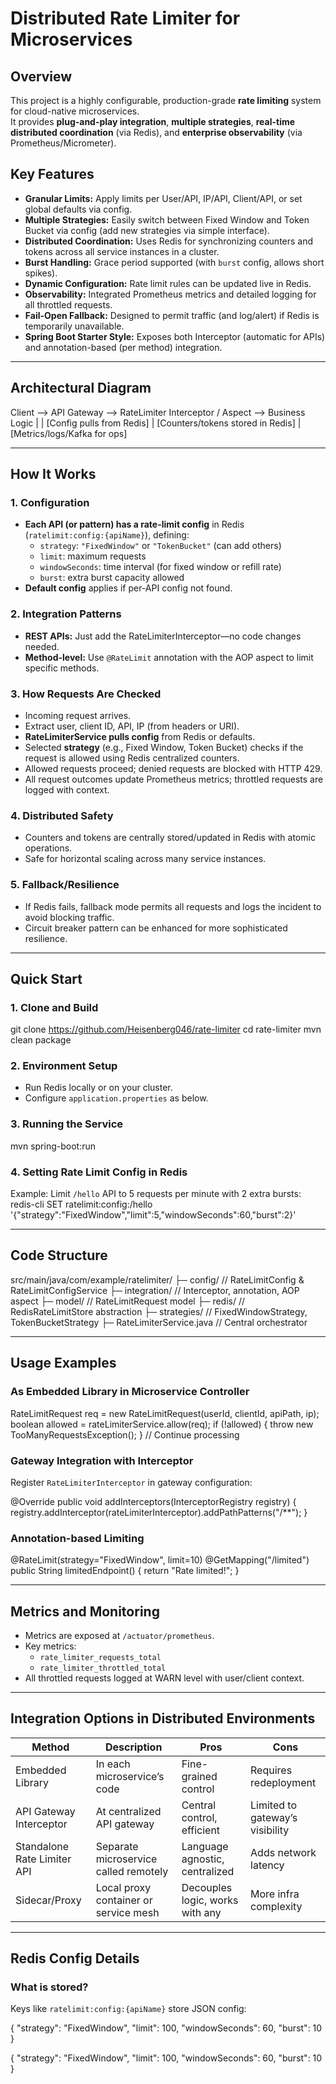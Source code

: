 # Distributed Rate Limiter for Microservices

## Overview

This project is a highly configurable, production-grade **rate limiting** system for cloud-native microservices.  
It provides **plug-and-play integration**, **multiple strategies**, **real-time distributed coordination** (via Redis), and **enterprise observability** (via Prometheus/Micrometer).

## Key Features

- **Granular Limits:** Apply limits per User/API, IP/API, Client/API, or set global defaults via config.
- **Multiple Strategies:** Easily switch between Fixed Window and Token Bucket via config (add new strategies via simple interface).
- **Distributed Coordination:** Uses Redis for synchronizing counters and tokens across all service instances in a cluster.
- **Burst Handling:** Grace period supported (with `burst` config, allows short spikes).
- **Dynamic Configuration:** Rate limit rules can be updated live in Redis.
- **Observability:** Integrated Prometheus metrics and detailed logging for all throttled requests.
- **Fail-Open Fallback:** Designed to permit traffic (and log/alert) if Redis is temporarily unavailable.
- **Spring Boot Starter Style:** Exposes both Interceptor (automatic for APIs) and annotation-based (per method) integration.

---

## Architectural Diagram

Client --> API Gateway --> RateLimiter Interceptor / Aspect --> Business Logic
| |
[Config pulls from Redis] |
[Counters/tokens stored in Redis]
|
[Metrics/logs/Kafka for ops]



---

## How It Works

### 1. **Configuration**

- **Each API (or pattern) has a rate-limit config** in Redis (`ratelimit:config:{apiName}`), defining:
  - `strategy`: `"FixedWindow"` or `"TokenBucket"` (can add others)
  - `limit`: maximum requests
  - `windowSeconds`: time interval (for fixed window or refill rate)
  - `burst`: extra burst capacity allowed
- **Default config** applies if per-API config not found.

### 2. **Integration Patterns**

- **REST APIs:** Just add the RateLimiterInterceptor—no code changes needed.
- **Method-level:** Use `@RateLimit` annotation with the AOP aspect to limit specific methods.

### 3. **How Requests Are Checked**

- Incoming request arrives.
- Extract user, client ID, API, IP (from headers or URI).
- **RateLimiterService pulls config** from Redis or defaults.
- Selected **strategy** (e.g., Fixed Window, Token Bucket) checks if the request is allowed using Redis centralized counters.
- Allowed requests proceed; denied requests are blocked with HTTP 429.
- All request outcomes update Prometheus metrics; throttled requests are logged with context.

### 4. **Distributed Safety**

- Counters and tokens are centrally stored/updated in Redis with atomic operations.
- Safe for horizontal scaling across many service instances.

### 5. **Fallback/Resilience**

- If Redis fails, fallback mode permits all requests and logs the incident to avoid blocking traffic.
- Circuit breaker pattern can be enhanced for more sophisticated resilience.

---

## Quick Start

### 1. Clone and Build

git clone https://github.com/Heisenberg046/rate-limiter
cd rate-limiter
mvn clean package


### 2. Environment Setup

- Run Redis locally or on your cluster.
- Configure `application.properties` as below.

### 3. Running the Service
mvn spring-boot:run


### 4. Setting Rate Limit Config in Redis

Example: Limit `/hello` API to 5 requests per minute with 2 extra bursts:
redis-cli
SET ratelimit:config:/hello '{"strategy":"FixedWindow","limit":5,"windowSeconds":60,"burst":2}'


---

## Code Structure

src/main/java/com/example/ratelimiter/
├─ config/ // RateLimitConfig & RateLimitConfigService
├─ integration/ // Interceptor, annotation, AOP aspect
├─ model/ // RateLimitRequest model
├─ redis/ // RedisRateLimitStore abstraction
├─ strategies/ // FixedWindowStrategy, TokenBucketStrategy
├─ RateLimiterService.java // Central orchestrator


---

## Usage Examples

### As Embedded Library in Microservice Controller

RateLimitRequest req = new RateLimitRequest(userId, clientId, apiPath, ip);
boolean allowed = rateLimiterService.allow(req);
if (!allowed) {
throw new TooManyRequestsException();
}
// Continue processing



### Gateway Integration with Interceptor

Register `RateLimiterInterceptor` in gateway configuration:

@Override
public void addInterceptors(InterceptorRegistry registry) {
registry.addInterceptor(rateLimiterInterceptor).addPathPatterns("/**");
}


### Annotation-based Limiting

@RateLimit(strategy="FixedWindow", limit=10)
@GetMapping("/limited")
public String limitedEndpoint() {
return "Rate limited!";
}


---

## Metrics and Monitoring

- Metrics are exposed at `/actuator/prometheus`.
- Key metrics:
  - `rate_limiter_requests_total`
  - `rate_limiter_throttled_total`
- All throttled requests logged at WARN level with user/client context.

---

## Integration Options in Distributed Environments

| Method                     | Description                             | Pros                             | Cons                         |
|----------------------------|---------------------------------------|---------------------------------|------------------------------|
| Embedded Library            | In each microservice’s code            | Fine-grained control            | Requires redeployment         |
| API Gateway Interceptor     | At centralized API gateway             | Central control, efficient      | Limited to gateway’s visibility |
| Standalone Rate Limiter API | Separate microservice called remotely  | Language agnostic, centralized  | Adds network latency          |
| Sidecar/Proxy              | Local proxy container or service mesh | Decouples logic, works with any | More infra complexity         |

---

## Redis Config Details

### What is stored?

Keys like `ratelimit:config:{apiName}` store JSON config:

{
"strategy": "FixedWindow",
"limit": 100,
"windowSeconds": 60,
"burst": 10
}

{
"strategy": "FixedWindow",
"limit": 100,
"windowSeconds": 60,
"burst": 10
}
